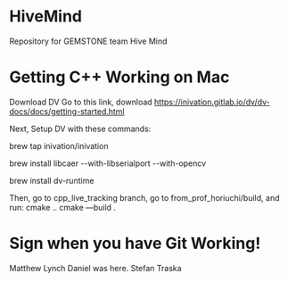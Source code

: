 # HiveMind
Repository for GEMSTONE team Hive Mind

# Getting C++ Working on Mac

Download DV
Go to this link, download
https://inivation.gitlab.io/dv/dv-docs/docs/getting-started.html

Next, Setup DV with these commands:

brew tap inivation/inivation

brew install libcaer --with-libserialport --with-opencv

brew install dv-runtime



Then, go to cpp_live_tracking branch, go to from_prof_horiuchi/build, and run:
cmake ..
cmake —build .



# Sign when you have Git Working!
Matthew Lynch
Daniel was here.
Stefan Traska
